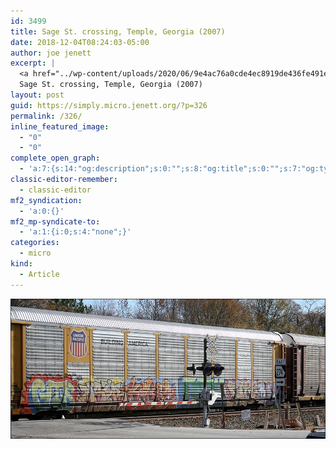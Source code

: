 ```yaml
---
id: 3499
title: Sage St. crossing, Temple, Georgia (2007)
date: 2018-12-04T08:24:03-05:00
author: joe jenett
excerpt: |
  <a href="../wp-content/uploads/2020/06/9e4ac76a0cde4ec8919de436fe491ea4.jpg"><img src="../wp-content/uploads/2020/06/9e4ac76a0cde4ec8919de436fe491ea4.jpg" style="height: auto;" class="sunlit_image" width="600" height="266"></a>
  Sage St. crossing, Temple, Georgia (2007)
layout: post
guid: https://simply.micro.jenett.org/?p=326
permalink: /326/
inline_featured_image:
  - "0"
  - "0"
complete_open_graph:
  - 'a:7:{s:14:"og:description";s:0:"";s:8:"og:title";s:0:"";s:7:"og:type";s:0:"";s:12:"twitter:card";s:7:"summary";s:15:"twitter:creator";s:0:"";s:19:"twitter:description";s:0:"";s:8:"og:image";s:0:"";}'
classic-editor-remember:
  - classic-editor
mf2_syndication:
  - 'a:0:{}'
mf2_mp-syndicate-to:
  - 'a:1:{i:0;s:4:"none";}'
categories:
  - micro
kind:
  - Article
---
```

[<img loading="lazy" src="../wp-content/uploads/2020/06/9e4ac76a0cde4ec8919de436fe491ea4.jpg" />](../wp-content/uploads/2020/06/9e4ac76a0cde4ec8919de436fe491ea4.jpg)  